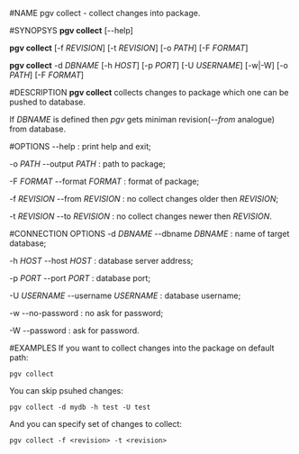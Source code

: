 <!---
%pgv-collect(1)
%
%July, 2014
-->

#NAME
pgv collect - collect changes into package.

#SYNOPSYS
**pgv collect** [--help]

**pgv collect** [-f *REVISION*] [-t *REVISION*] [-o *PATH*] [-F *FORMAT*]

**pgv collect** -d *DBNAME* [-h *HOST*] [-p *PORT*] [-U *USERNAME*] [-w|-W]
[-o *PATH*] [-F *FORMAT*]

#DESCRIPTION
**pgv collect** collects changes to package which one can be pushed to database.

If *DBNAME* is defined then *pgv* gets miniman revision(_--from_ analogue) from database.

#OPTIONS
--help
:	print help and exit;

-o *PATH* --output *PATH*
:	path to package;

-F *FORMAT* --format *FORMAT*
:	format of package;

-f *REVISION* --from *REVISION*
:	no collect changes older then *REVISION*;

-t *REVISION* --to *REVISION*
:	no collect changes newer then *REVISION*.

#CONNECTION OPTIONS
-d *DBNAME* --dbname *DBNAME*
:	name of target database;

-h *HOST* --host *HOST*
:	database server address;

-p *PORT* --port *PORT*
:	database port;

-U *USERNAME* --username *USERNAME*
:	database username;

-w --no-password
:	no ask for password;

-W --password
:	ask for password.

#EXAMPLES
If you want to collect changes into the package on default path:

	pgv collect

You can skip psuhed changes:

	pgv collect -d mydb -h test -U test

And you can specify set of changes to collect:

	pgv collect -f <revision> -t <revision>
<!---
#SEE ALSO
`pgv(1)`
-->
